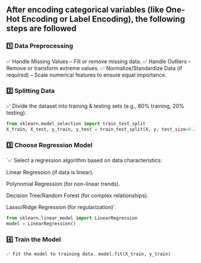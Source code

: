 ## After encoding categorical variables (like One-Hot Encoding or Label Encoding), the following steps are followed
### 1️⃣ Data Preprocessing
✅ Handle Missing Values – Fill or remove missing data.
✅ Handle Outliers – Remove or transform extreme values.
✅ Normalize/Standardize Data (if required) – Scale numerical features to ensure equal importance.
### 2️⃣ Splitting Data
✅ Divide the dataset into training & testing sets (e.g., 80% training, 20% testing).
```python
from sklearn.model_selection import train_test_split
X_train, X_test, y_train, y_test = train_test_split(X, y, test_size=0.2, random_state=42)
```
### 3️⃣ Choose Regression Model
`✅ Select a regression algorithm based on data characteristics:

Linear Regression (if data is linear).

Polynomial Regression (for non-linear trends).

Decision Tree/Random Forest (for complex relationships).

Lasso/Ridge Regression (for regularization)`.
```python
from sklearn.linear_model import LinearRegression
model = LinearRegression()
```
### 4️⃣ Train the Model
`✅ Fit the model to training data.
model.fit(X_train, y_train)`


